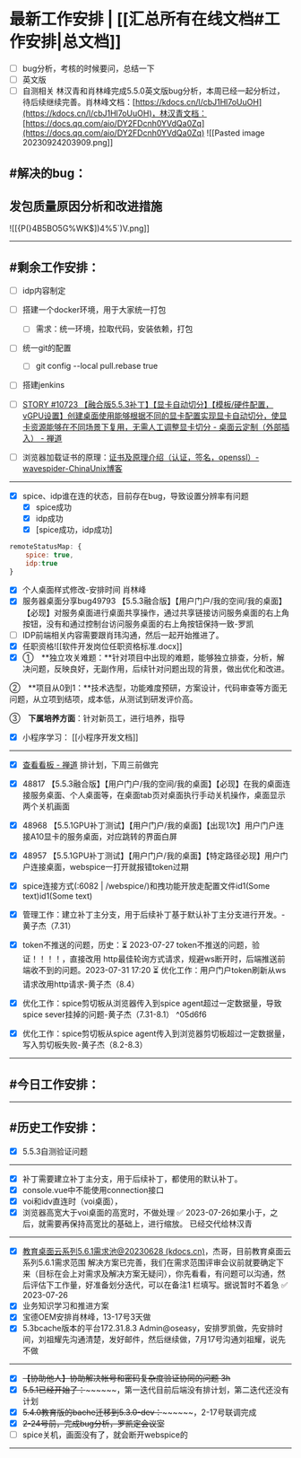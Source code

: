 # 最新工作安排 | [[汇总所有在线文档#工作安排|总文档]]

* [ ] bug分析，考核的时候要问，总结一下
* [ ] 英文版
* [ ] 自测相关
林汉青和肖林峰完成5.5.0英文版bug分析，本周已经一起分析过，待后续继续完善。肖林峰文档：[https://kdocs.cn/l/cbJ1Hl7oUuOH](https://kdocs.cn/l/cbJ1Hl7oUuOH)，林汉青文档：[https://docs.qq.com/aio/DY2FDcnh0YVdQa0Zq](https://docs.qq.com/aio/DY2FDcnh0YVdQa0Zq)
![[Pasted image 20230924203909.png]]

## #解决的bug：

## 发包质量原因分析和改进措施

![[{P(}4B5BO5G%WK$])4%5`)V.png]]

---
## #剩余工作安排：
* [ ] idp内容制定 
* [ ] 搭建一个docker环境，用于大家统一打包
	* [ ] 需求：统一环境，拉取代码，安装依赖，打包
* [ ] 统一git的配置
	* [ ] git config --local pull.rebase true
* [ ] 搭建jenkins
* [ ] [STORY #10723 【融合版5.5.3补丁】【显卡自动切分】【模板/硬件配置，vGPU设置】创建桌面使用能够根据不同的显卡配置实现显卡自动切分，使显卡资源能够在不同场景下复用，无需人工调整显卡切分 - 桌面云定制（外部插入） - 禅道](http://172.16.203.12/zentao/story-view-10723.html)


* [ ] 浏览器加载证书的原理：[证书及原理介绍（认证，签名，openssl）-wavespider-ChinaUnix博客](http://blog.chinaunix.net/uid-29392655-id-5767487.html)
---
* [x] spice、idp谁在连的状态，目前存在bug，导致设置分辨率有问题
	* [x] spice成功
	* [x] idp成功
	* [x] [spice成功，idp成功]
```js
remoteStatusMap: {
	spice: true,
	idp:true
}

```


* [x] 个人桌面样式修改-安排时间 肖林峰
* [x] 服务器桌面分享bug49793 【5.5.3融合版】【用户门户/我的空间/我的桌面】【必现】对服务桌面进行桌面共享操作，通过共享链接访问服务桌面的右上角按钮，没有和通过控制台访问服务桌面的右上角按钮保持一致-罗凯
* [ ] IDP前端相关内容需要跟肖玮沟通，然后一起开始推进了。
* [x] 任职资格![[软件开发岗位任职资格标准.docx]]
* [x] ①　**独立攻关难题：**针对项目中出现的难题，能够独立排查，分析，解决问题，反映良好，无副作用，后续针对问题出现的背景，做出优化和改进。

②　**项目从0到1：**技术选型，功能难度预研，方案设计，代码审查等方面无问题，从立项到结项，成本低，从测试到研发评价高。

③　**下属培养方面**：针对新员工，进行培养，指导

* [x] 小程序学习： [[小程序开发文档]]
---
* [x] [查看看板 - 禅道](http://172.16.203.12/zentao/execution-kanban-1172.html) 排计划，下周三前做完
* [x] 48817 【5.5.3融合版】【用户门户/我的空间/我的桌面】【必现】在我的桌面连接服务桌面、个人桌面等，在桌面tab页对桌面执行手动关机操作，桌面显示两个关机画面
* [x] 48968 【5.5.1GPU补丁测试】【用户门户/我的桌面】【出现1次】用户门户连接A10显卡的服务桌面，对应跳转的界面白屏
* [x] 48957 【5.5.1GPU补丁测试】【用户门户/我的桌面】【特定路径必现】用户门户连接桌面，webspice一打开就报错token过期
* [x] spice连接方式(:6082 | /webspice/)和拽功能开放走配置文件id1(Some text)id1(Some text)


* [x] 管理工作：建立补丁主分支，用于后续补丁基于默认补丁主分支进行开发。-黄子杰（7.31）
* [x] token不推送的问题，历史：⏳ 2023-07-27 token不推送的问题，验证！！！！，直接改用 http最佳轮询方式请求，规避ws断开时，后端推送前端收不到的问题。2023-07-31 17:20 ⏳ 优化工作：用户门户token刷新从ws请求改用http请求-黄子杰（8.4）
* [x] 优化工作：spice剪切板从浏览器传入到spice agent超过一定数据量，导致spice sever挂掉的问题-黄子杰（7.31-8.1） ^05d6f6
* [x] 优化工作：spice剪切板从spice agent传入到浏览器剪切板超过一定数据量，写入剪切板失败-黄子杰（8.2-8.3）
---
## #今日工作安排：

---

## #历史工作安排：
* [x] 5.5.3自测验证问题
---


* [x] 补丁需要建立补丁主分支，用于后续补丁，都使用的默认补丁。
* [x] console.vue中不能使用connection接口
* [X] voi和idv直连时（voi桌面），  
* [x] 浏览器高宽大于voi桌面的高宽时，不做处理 ✅ 2023-07-26如果小于，之后，就需要再保持高宽比的基础上，进行缩放。  已经交代给林汉青
---

* [x] [教育桌面云系列5.6.1需求池@20230628 (kdocs.cn)](https://www.kdocs.cn/l/crTrHyO8py5X)，杰哥，目前教育桌面云系列5.6.1需求范围  解决方案已完善，我们在需求范围评审会议前就要确定下来（目标在会上对需求及解决方案无疑问），你先看看，有问题可以沟通，然后评估下工作量，好准备划分迭代，可以在备注1 栏填写。据说暂时不着急 ✅ 2023-07-26
* [X] 业务知识学习和推进方案
* [X] 宝德OEM安排肖林峰，13-17号3天做
* [X] 5.3bcache版本的平台172.31.8.3 Admin@oseasy，安排罗凯做，先安排时间，刘祖耀先沟通清楚，发好邮件，然后继续做，7月17号沟通刘祖耀，说先不做
---

* [X] ~~【协助他人】协助解决帐号和密码复杂度验证协同的问题 3h~~
* [X] ~~5.5.1已经开始了：~~​~~~~​~~，第一迭代目前后端没有排计划，第二迭代还没有计划
* [X] ~~5.4.0教育版的bache迁移到5.3.0-dev：~~​~~~~​~~，2-17号联调完成
* [X] ~~2-24号前，完成bug分析，罗凯定会议室~~
* [ ] spice关机，画面没有了，就会断开webspice的
---
